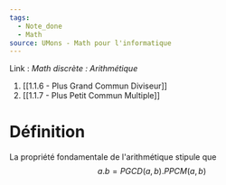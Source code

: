 ```yaml
---
tags:
  - Note_done
  - Math
source: UMons - Math pour l'informatique
---
```


Link :
_Math discrète : Arithmétique_
1. [[1.1.6 - Plus Grand Commun Diviseur]]
2. [[1.1.7 - Plus Petit Commun Multiple]]

# Définition
La propriété fondamentale de l'arithmétique stipule que $$a.b=PGCD(a,b).PPCM(a,b)$$
